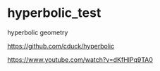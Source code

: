 # hyperbolic_test

hyperbolic geometry

https://github.com/cduck/hyperbolic

https://www.youtube.com/watch?v=dKfHIPq9TA0
